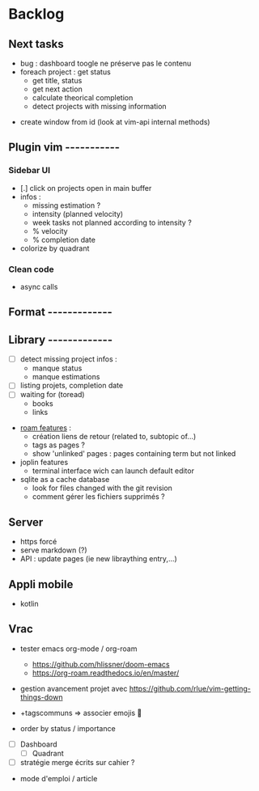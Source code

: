 # Backlog

## Next tasks

* bug : dashboard toogle ne préserve pas le contenu
* foreach project : get status
  * get title, status
  * get next action
  * calculate theorical completion
  * detect projects with missing information

- create window from id (look at vim-api internal methods)

## Plugin vim -----------

### Sidebar UI

- [.] click on projects open in main buffer
- infos :
    - missing estimation ?
    - intensity (planned velocity)
    - week tasks not planned according to intensity ?
    - % velocity
    - % completion date
- colorize by quadrant

### Clean code
* async calls

## Format -------------

## Library -------------

* [ ] detect missing project infos :
    * manque status
    * manque estimations
* [ ] listing projets, completion date
* [ ] waiting for (toread)
    * books
    * links
* [roam features](https://www.nateliason.com/blog/roam) :
    * création liens de retour (related to, subtopic of...)
    * tags as pages ?
    * show 'unlinked' pages : pages containing term but not linked
* joplin features
    * terminal interface wich can launch default editor
* sqlite as a cache database
    * look for files changed with the git revision
    * comment gérer les fichiers supprimés ?

## Server

- https forcé
- serve markdown (?)
- API : update pages (ie new libraything entry,...)

## Appli mobile

- kotlin

## Vrac


* tester emacs org-mode / org-roam
  - https://github.com/hlissner/doom-emacs
  - https://org-roam.readthedocs.io/en/master/

* gestion avancement projet avec https://github.com/rlue/vim-getting-things-down
* +tagscommuns => associer emojis 👜 
* order by status / importance
* [ ] Dashboard
  * [ ] Quadrant
* [ ] stratégie merge écrits sur cahier ?

* mode d'emploi / article

